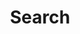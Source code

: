 ---
title: "Search" # in any language you want
layout: "search" # necessary for search
# description: "Description for Search"
summary: "search"
placeholder: "placeholder text in search input box"
---